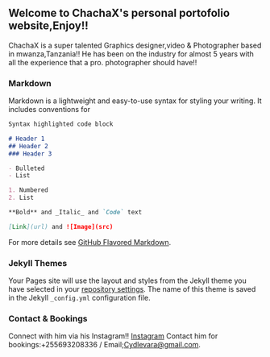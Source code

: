 ## Welcome to ChachaX's personal portofolio website,Enjoy!!

ChachaX is a super talented Graphics designer,video & Photographer based in mwanza,Tanzania!!
He has been on the industry for almost 5 years with all the experience that a pro. photographer should have!!

### Markdown

Markdown is a lightweight and easy-to-use syntax for styling your writing. It includes conventions for

```markdown
Syntax highlighted code block

# Header 1
## Header 2
### Header 3

- Bulleted
- List

1. Numbered
2. List

**Bold** and _Italic_ and `Code` text

[Link](url) and ![Image](src)
```

For more details see [GitHub Flavored Markdown](https://guides.github.com/features/mastering-markdown/).

### Jekyll Themes

Your Pages site will use the layout and styles from the Jekyll theme you have selected in your [repository settings](https://github.com/LifeOfChachaX/LifeOfChachaX/settings). The name of this theme is saved in the Jekyll `_config.yml` configuration file.

### Contact & Bookings

Connect with him via his Instagram!!  [Instagram](https://instagram.com/lifeofchachax_)
Contact him for bookings:+255693208336 / Email;Cydlevara@gmail.com.
